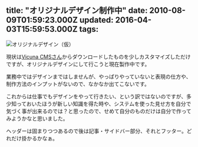 title: "オリジナルデザイン制作中"
date: 2010-08-09T01:59:23.000Z
updated: 2016-04-03T15:59:53.000Z
tags: 
---


![オリジナルデザイン（仮）](/content/images/2016/04/newdes.jpg)

現状は[Vicuna CMSさん](http://vicuna.jp/)からダウンロードしたものを少しカスタマイズしただけですが、オリジナルデザインにして行こうと現在製作中です。

業務中ではデザインまではしませんが、やっぱりやっていないと表現の仕方や、制作方法のインプットがないので、なかなか出てこないです。

これからは仕事でもデザインをやって行きたい、という訳ではないのですが、多少知っておいたほうが新しい知識を得た時や、システムを使った見せ方を自分で気づく事が出来るのでは？と思ったので、せめて自分のものだけは自分で作ってみようかなと思いました。

ヘッダーは固まりつつあるので後は記事・サイドバー部分、それとフッター。どれだけ掛かるかなぁ。


